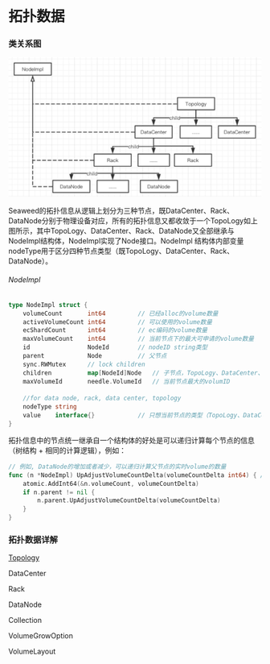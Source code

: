 # 拓扑数据

### 类关系图

<img src="../../../../images/seaweed_tupo.png" alt="seaweed_tupo" style="zoom:50%;" />

Seaweed的拓扑信息从逻辑上划分为三种节点，既DataCenter、Rack、DataNode分别于物理设备对应，所有的拓扑信息又都收敛于一个TopoLogy如上图所示，其中TopoLogy、DataCenter、Rack、DataNode又全部继承与NodeImpl结构体，NodeImpl实现了Node接口。NodeImpl 结构体内部变量nodeType用于区分四种节点类型（既TopoLogy、DataCenter、Rack、DataNode）。

###### NodeImpl

```go
type NodeImpl struct {
	volumeCount       int64			// 已经alloc的volume数量
	activeVolumeCount int64			// 可以使用的volume数量
	ecShardCount      int64			// ec编码的volume数量
	maxVolumeCount    int64			// 当前节点下的最大可申请的volume数量
	id                NodeId		// nodeID string类型
	parent            Node			// 父节点
	sync.RWMutex      // lock children	
	children          map[NodeId]Node 	// 子节点，TopoLogy、DataCenter、Rack、DataNode顺序
	maxVolumeId       needle.VolumeId 	// 当前节点最大的volumID

	//for data node, rack, data center, topology
	nodeType string
	value    interface{}			// 只想当前节点的类型（TopoLogy、DataCenter、Rack、DataNode）
}
```

拓扑信息中的节点统一继承自一个结构体的好处是可以递归计算每个节点的信息（树结构 + 相同的计算逻辑），例如：

```go
// 例如, DataNode的增加或者减少，可以递归计算父节点的实时volume的数量
func (n *NodeImpl) UpAdjustVolumeCountDelta(volumeCountDelta int64) { //can be negative
	atomic.AddInt64(&n.volumeCount, volumeCountDelta)
	if n.parent != nil {
		n.parent.UpAdjustVolumeCountDelta(volumeCountDelta)
	}
}
```



### 拓扑数据详解

[Topology](https://github.com/joeylichang/joeylichang.github.io/blob/master/src/seaweed/master/tupo/topology.md)

DataCenter

Rack

DataNode

Collection

VolumeGrowOption

VolumeLayout
